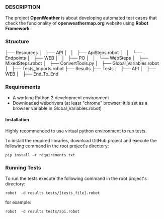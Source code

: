 ### DESCRIPTION

The project **OpenWeather** is about developing automated test cases 
that check the funcionality of **openweathermap.org** website
using **Robot Framework**.

### Structure
├── Resources
│   ├── API
│   │   ├── ApiSteps.robot
│   │   └── Endpoints
│   ├── WEB
│   │   ├── PO
│   │   └── WebSteps
│   ├── MixedSteps.robot
│   ├── ConvertTools.py
│   ├── Global_Variables.robot
│   ├── Tests_Imports.robot
├── Results
├── Tests
│   ├── API
│   ├── WEB
│   ├── End_To_End

### Requirements

- A working Python 3 development environment
- Downloaded webdrivers (at least "chrome" browser: it is set as a browser variable in Global_Variables.robot)

#### Installation
Highly recommended to use virtual python environment to run tests.

To install the required libraries, download GitHub project and execute the following command in the root project's directory:

`pip install –r requirements.txt`

### Running Tests
To run the tests execute the following command in the root project's directory:

`robot  -d results tests/[tests_file].robot`


for example:

`robot  -d results tests/api.robot`
